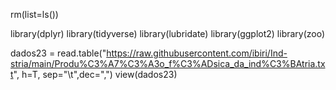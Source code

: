rm(list=ls())

library(dplyr)
library(tidyverse)
library(lubridate)
library(ggplot2)
library(zoo)



dados23 = read.table("https://raw.githubusercontent.com/ibiri/Ind-stria/main/Produ%C3%A7%C3%A3o_f%C3%ADsica_da_ind%C3%BAtria.txt", h=T, sep="\t",dec=",")
view(dados23)

